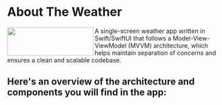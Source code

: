 # About The Weather

<img align="left" width="200" height="66" src="http://www.fillmurray.com](https://github.com/salvatop/AboutTheWeather/assets/25663332/f7dd463c-d795-4748-8463-b2a7df33db35)/200/66"> 
A single-screen weather app written in Swift/SwiftUI that follows a Model-View-ViewModel (MVVM) architecture, 
which helps maintain separation of concerns and ensures a clean and scalable codebase. 

## Here's an overview of the architecture and components you will find in the app:






